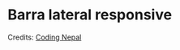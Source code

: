 # Barra lateral responsive

Credits: [Coding Nepal](https://www.codingnepalweb.com/create-sidebar-menu-html-css-only/)
